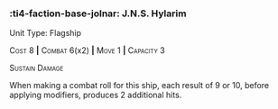 ### :ti4-faction-base-jolnar: **J.N.S. Hylarim**

Unit Type: Flagship 

<span style="font-variant:small-caps;">Cost</span> 8 __|__ <span style="font-variant:small-caps;">Combat</span> 6(x2) __|__ <span style="font-variant:small-caps;">Move</span> 1 __|__ <span style="font-variant:small-caps;">Capacity</span> 3

<span style="font-variant:small-caps;">Sustain Damage</span>

When making a combat roll for this ship, each result of 9 or 10, before applying modifiers, produces 2 additional hits.
